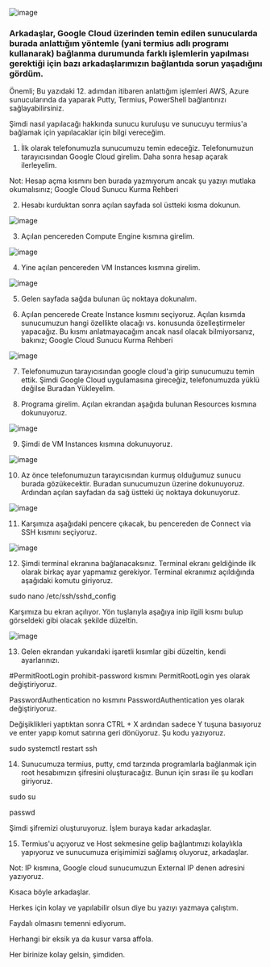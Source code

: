 ![image](https://user-images.githubusercontent.com/107190154/193458132-88a76ae9-9281-4d96-b35f-2ccce4bb1889.png)


### Arkadaşlar, Google Cloud üzerinden temin edilen sunucularda burada anlattığım yöntemle (yani termius adlı programı kullanarak) bağlanma durumunda farklı işlemlerin yapılması gerektiği için bazı arkadaşlarımızın bağlantıda sorun yaşadığını gördüm.



Önemli; Bu yazıdaki 12. adımdan itibaren anlattığım işlemleri AWS, Azure sunucularında da yaparak Putty, Termius, PowerShell bağlantınızı sağlayabilirsiniz.



Şimdi nasıl yapılacağı hakkında sunucu kuruluşu ve sunucuyu termius'a bağlamak için yapılacaklar için bilgi vereceğim.



1) İlk olarak telefonumuzla sunucumuzu temin edeceğiz. Telefonumuzun tarayıcısından Google Cloud girelim. Daha sonra hesap açarak ilerleyelim.



Not: Hesap açma kısmını ben burada yazmıyorum ancak şu yazıyı mutlaka okumalısınız; Google Cloud Sunucu Kurma Rehberi



2) Hesabı kurduktan sonra açılan sayfada sol üstteki kısma dokunun.



![image](https://user-images.githubusercontent.com/107190154/193458147-d13def07-36ed-447c-8975-a8517d3b9694.png)



3) Açılan pencereden Compute Engine kısmına girelim.



![image](https://user-images.githubusercontent.com/107190154/193458152-946e6224-c36c-4ff8-b8a2-8d6cd4fa47f2.png)



4) Yine açılan pencereden VM Instances kısmına girelim.



![image](https://user-images.githubusercontent.com/107190154/193458156-49d7e5aa-2a84-4838-9dc2-4e5a072ad50c.png)


5) Gelen sayfada sağda bulunan üç noktaya dokunalım.



6) Açılan pencerede Create Instance kısmını seçiyoruz. Açılan kısımda sunucumuzun hangi özellikte olacağı vs. konusunda özelleştirmeler yapacağız. Bu kısmı anlatmayacağım ancak nasıl olacak bilmiyorsanız, bakınız; Google Cloud Sunucu Kurma Rehberi



![image](https://user-images.githubusercontent.com/107190154/193458163-128963d1-a220-410f-8c44-cc11b85df212.png)




7) Telefonumuzun tarayıcısından google cloud'a girip sunucumuzu temin ettik.  Şimdi Google Cloud uygulamasına gireceğiz, telefonumuzda yüklü değilse Buradan Yükleyelim.



8) Programa girelim. Açılan ekrandan aşağıda bulunan Resources kısmına dokunuyoruz.



![image](https://user-images.githubusercontent.com/107190154/193458168-993d0d72-1e7e-4ce2-b9ec-fc991602c5b9.png)



9) Şimdi de VM Instances kısmına dokunuyoruz.



![image](https://user-images.githubusercontent.com/107190154/193458172-d7642e12-0b76-4fda-b9c1-c4f493433452.png)



10) Az önce telefonumuzun tarayıcısından kurmuş olduğumuz sunucu burada gözükecektir. Buradan sunucumuzun üzerine dokunuyoruz. Ardından açılan sayfadan da sağ üstteki üç noktaya dokunuyoruz.



![image](https://user-images.githubusercontent.com/107190154/193458174-247f575d-b056-49fe-84e2-437a375afaf8.png)



11) Karşımıza aşağıdaki pencere çıkacak, bu pencereden de Connect via SSH kısmını seçiyoruz.



![image](https://user-images.githubusercontent.com/107190154/193458184-2420170c-c38a-466a-bb9d-94e249e788ae.png)



12) Şimdi terminal ekranına bağlanacaksınız. Terminal ekranı geldiğinde ilk olarak birkaç ayar yapmamız gerekiyor. Terminal ekranımız açıldığında aşağıdaki komutu giriyoruz.



sudo nano /etc/ssh/sshd_config



Karşımıza bu ekran açılıyor. Yön tuşlarıyla aşağıya inip ilgili kısmı bulup görseldeki gibi olacak şekilde düzeltin.



![image](https://user-images.githubusercontent.com/107190154/193458195-b27d6f63-f724-4b08-a327-e9d69aa11ee7.png)



13) Gelen ekrandan yukarıdaki işaretli kısımlar gibi düzeltin, kendi ayarlarınızı.

 #PermitRootLogin prohibit-password  kısmını  PermitRootLogin yes olarak değiştiriyoruz.

PasswordAuthentication no kısmını PasswordAuthentication yes olarak değiştiriyoruz.

Değişiklikleri yaptıktan sonra CTRL + X ardından sadece Y tuşuna basıyoruz ve enter yapıp komut satırına geri dönüyoruz. Şu kodu yazıyoruz.



sudo systemctl restart ssh



14) Sunucumuza termius, putty, cmd tarzında programlarla bağlanmak için root hesabımızın şifresini oluşturacağız. Bunun için sırası ile şu kodları giriyoruz.



sudo su

passwd



Şimdi şifremizi oluşturuyoruz. İşlem buraya kadar arkadaşlar.



15) Termius'u açıyoruz ve Host sekmesine gelip bağlantımızı kolaylıkla yapıyoruz ve sunucumuza erişimimizi sağlamış oluyoruz, arkadaşlar.

Not: IP kısmına, Google cloud sunucumuzun External IP denen adresini yazıyoruz.



Kısaca böyle arkadaşlar.

Herkes için kolay ve yapılabilir olsun diye bu yazıyı yazmaya çalıştım.

Faydalı olmasını temenni ediyorum.

Herhangi bir eksik ya da kusur varsa affola.

Her birinize kolay gelsin, şimdiden.
